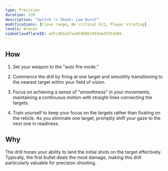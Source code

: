 ```yaml
---
type: Precision
duration: 120
description: "Switch 'n Shoot: Low burst"
modifications: [Close range, No critical hit, Player strafing]
levels: Bronze
videoCloudflareID: ad7cd63a5faa9296061993ebd7d14366
---
```


## How

1. Set your weapon to the "auto fire mode."

2. Commence the drill by firing at one target and smoothly transitioning to the nearest target within your field of vision.

3. Focus on achieving a sense of "smoothness" in your movements, maintaining a continuous motion with straight lines connecting the targets.

4. Train yourself to keep your focus on the targets rather than fixating on the reticle. As you eliminate one target, promptly shift your gaze to the next one in readiness.

## Why

The drill hones your ability to land the initial shots on the target effectively. Typically, the first bullet deals the most damage, making this drill particularly valuable for precision shooting.
